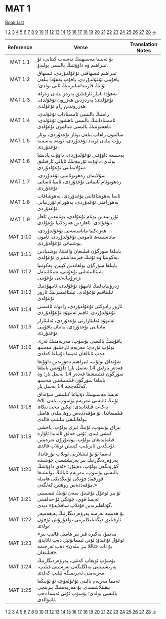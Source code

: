 # MAT 1
[Book List](../README.md)

1 [2](./chapter_2.md) [3](./chapter_3.md) [4](./chapter_4.md) [5](./chapter_5.md) [6](./chapter_6.md) [7](./chapter_7.md) [8](./chapter_8.md) [9](./chapter_9.md) [10](./chapter_10.md) [11](./chapter_11.md) [12](./chapter_12.md) [13](./chapter_13.md) [14](./chapter_14.md) [15](./chapter_15.md) [16](./chapter_16.md) [17](./chapter_17.md) [18](./chapter_18.md) [19](./chapter_19.md) [20](./chapter_20.md) [21](./chapter_21.md) [22](./chapter_22.md) [23](./chapter_23.md) [24](./chapter_24.md) [25](./chapter_25.md) [26](./chapter_26.md) [27](./chapter_27.md) [28](./chapter_28.md) [->](./chapter_2.md)

| Reference | Verse | Translation Notes |
|:---------:|-------|-------------------|
|MAT 1:1|بۇ ئەيسا مەسىھنىڭ نەسەب كىتابى، ئۇ ئىبراھىم ۋە داۋۇتنىڭ بالىسى بولىدۇ.||
|MAT 1:2|ئىبراھىم ئىسھاقنى تۇغۇلدۇردى، ئىسھاق ياقۇپنى تۇغۇلدۇردى، ياقۇپ يەھۇدا بىلەن ئۇنىڭ قارىنداشلىرىنىڭ ئاتى بولدى؛||
|MAT 1:3|يەھۇدا تامار ئارقىلىق پەرەز بىلەن زەراھ تۇغۇلدى؛ پەرەزدىن ھەزرون تۇغۇلدى، ھەزروندىن رام تۇغۇلدى.||
|MAT 1:4|رامنىڭ بالىسى ئاممىناداب تۇغۇلدى، ئاممىنادابنىڭ بالىسى ناھشون تۇغۇلدى، ناھشوننىڭ بالىسى سالمون تۇغۇلدى،||
|MAT 1:5|سالمون راھاب بىلەن بوئاز تۇغدۇردى، بوئاز رۇت بىلەن ئوبەد تۇغدۇردى، ئوبەد يەسسە تۇغدۇردى،||
|MAT 1:6|يەسسە داۋۇتنى تۇغۇلدۇردى، داۋۇت پادىشا بولدى. داۋۇت ئۇرىيەنىڭ ئايالى ئارقىلىق سۇلايماننى تۇغۇلدۇردى.||
|MAT 1:7|سۇلايمان رەھوبوئامنى تۇغدۇردى، رەھوبوئام ئابىيانى تۇغدۇردى، ئابىيا ئاسانى تۇغدۇردى،||
|MAT 1:8|ئاسا يەھوشافاتنى تۇغدۇردى، يەھوشافات يەھورامنى تۇغدۇردى، يەھورام ئۇززىيانى تۇغدۇردى،||
|MAT 1:9|ئۇززىيىدىن يوتام تۇغۇلدى، يوتامدىن ئاھاز تۇغۇلدى، ئاھازدىن ھەزەكىيا تۇغۇلدى،||
|MAT 1:10|ھەزەكىيا ماناسسەنى تۇغۇلدۇردى، ماناسسەھ ئاموننى تۇغۇلدۇردى، ئامون يوشىيانى تۇغۇلدۇردى.||
|MAT 1:11|بابىلغا سۈرگۈن قىلىنغان ۋاقىتتا، يوشىيادىن يەكونىيا ۋە ئۇنىڭ قېرىنداشتىرى تۇغۇلدى.||
|MAT 1:12|بابىلغا سۈرگۈن بولغاندىن كېيىن، يەكونىيا شېئالتىئەلنى تۇغۇتتى، شېئالتىئەل زەرۇببابەلنى تۇغۇتتى،||
|MAT 1:13|زەرۇببابەلنىڭ ئابىھۇد تۇغۇلدى، ئابىھۇدنىڭ ئېلىئاقىم تۇغۇلدى، ئېلىئاقىمىزنىڭ ئازور تۇغۇلدى||
|MAT 1:14|ئازور زادوكنى تۇغۇلدۇردى، زادوك ئاقىمنى تۇغۇلدۇردى، ئاقىم ئەلىھۇد تۇغۇلدۇردى،||
|MAT 1:15|ئەلىھۇد ئەلىئازارنى تۇغدۇردى، ئەلىئازار ماتتاننى تۇغدۇردى، ماتتان ياقۇپنى تۇغدۇردى،||
|MAT 1:16|ياقۇپنىڭ بالىسى يۈسۈپ، مەريەمنىڭ ئەرى بولۇپ تۇردى؛ مەريەم ئارقىلىق مەسىھ دەپ ئاتالغان ئەيسا دۇنياغا كەلدى.||
|MAT 1:17|شۇنداق بولۇپ، ئىبراھىم دەۋرىدىن داۋۇتغا قەدەر بارلىق 14 نەسل بار؛ داۋۇتتىن بابىلغا سۈرگۈن قىلىنىشقا قەدەر 14 نەسل بار؛ ۋە بابىلغا سۈرگۈن قىلىنىشتىن مەسىھ كەلگەچچە 14 نەسل بار.||
|MAT 1:18|ئەيسا مەسىھنىڭ دۇنياغا كېلىشى شۇنداق edi: ئۇنىڭ ئانىسى مەريەم يۈسۈپ بىلەن بەكەت قىلغانىدى؛ لېكىن تېخى نىكاھ قىلمىغاندا، ئۇ مۇقەددەس روھ بىلەن ھامىل بولغانلىقى بىلىنىپ قالدى.||
|MAT 1:19|بىراق يۈسۈپ، ئۇنىڭ ئېرى بولۇپ، ياخشى كىشى ئىدى، ئۇنى خەلق ئالدىدا ئاۋارە قىلمايدىغان بولۇپ، يوشۇرۇن تەرەپتىن ئۇنىڭدىن ئايرىلىپ كېتىش ئويلاپ قالدى.||
|MAT 1:20|ئەمما ئۇ بۇ ئىشلارنى ئويلاپ تۇرغاندا، پەرۋەردىگارنىڭ بىر پەرىشتىسى چۈشىدە كۆرۈنگەن بولۇپ، دەپتۇر: «ئەي داۋۇتنىڭ بالىسى يۈسۈپ، مەريەم ئايالىڭ بولىشىغا قورقما; چۈنكى ئۇنىڭدىكى ھامىلە مۇقەددەس روھتىن كەلگەن.»||
|MAT 1:21|ئۇ بىر ئوغۇل تۇغىدۇ، سەن ئۇنىڭ ئىسمىنى ئەيسا قوي، چۈنكى ئۇ خەلقىنى گۇناھلىرىدىن قۇتلاپ ساقلايدۇ» دېدى.||
|MAT 1:22|بۇ ھەممە نەرسە پەرۋەردىگارنىڭ پەيغەمبەر ئارقىلىق دېگەنلىكلىرىنى تولدۇرۇش ئۈچۈن بولدى:||
|MAT 1:23|«مەنمۇ، بەكىرە قىز بىر ھامىل قالىپ بىر ئوغۇل تۇغىدۇ; ئۇنى ئىممانۇئېل دەپ ئاتايدۇ، بۇ ئات «ئاللا بىز بىلەن» دەپ تەرجىمە قىلىنغان».||
|MAT 1:24|يۈسۈپ ئويغاپ كەتتى، پەرۋەردىگارنىڭ پەرىشتىسى بەلگلىگەن نەرسىنى قىلىپ، مەريەمنى ئەيرىمىگە ئېلىپ كەلدى.||
|MAT 1:25|ئەمما مەريەم بالىنى تۇغۇلغۇچە ئۇ ئۇنىڭغا يېقىنلاشمىدى. بۇ مەريەمنىڭ بىرىنچى بالىسى بولدى؛ يۈسۈپ ئۇنى ئەيسا دەپ ئاتىۋالدى.||


1 [2](./chapter_2.md) [3](./chapter_3.md) [4](./chapter_4.md) [5](./chapter_5.md) [6](./chapter_6.md) [7](./chapter_7.md) [8](./chapter_8.md) [9](./chapter_9.md) [10](./chapter_10.md) [11](./chapter_11.md) [12](./chapter_12.md) [13](./chapter_13.md) [14](./chapter_14.md) [15](./chapter_15.md) [16](./chapter_16.md) [17](./chapter_17.md) [18](./chapter_18.md) [19](./chapter_19.md) [20](./chapter_20.md) [21](./chapter_21.md) [22](./chapter_22.md) [23](./chapter_23.md) [24](./chapter_24.md) [25](./chapter_25.md) [26](./chapter_26.md) [27](./chapter_27.md) [28](./chapter_28.md) [->](./chapter_2.md)